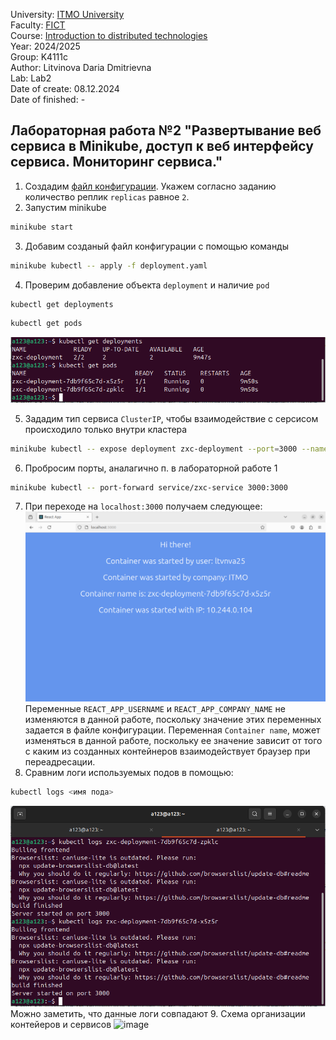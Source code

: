University: [ITMO University](https://itmo.ru/ru/) \
Faculty: [FICT](https://fict.itmo.ru) \
Course: [Introduction to distributed technologies](https://github.com/itmo-ict-faculty/introduction-to-distributed-technologies) \
Year: 2024/2025 \
Group: K4111c \
Author: Litvinova Daria Dmitrievna \
Lab: Lab2 \
Date of create: 08.12.2024 \
Date of finished: -
## Лабораторная работа №2 "Развертывание веб сервиса в Minikube, доступ к веб интерфейсу сервиса. Мониторинг сервиса."
1. Создадим [файл конфигурации](./deployment.yaml). Укажем согласно заданию количество реплик `replicas` равное `2`.
2. Запустим minikube
```bash
minikube start
```
3. Добавим созданый файл конфигурации с помощью команды
```bash
minikube kubectl -- apply -f deployment.yaml
```
4. Проверим добавление объекта `deployment` и наличие `pod`
```bash
kubectl get deployments
```
```bash
kubectl get pods
```
![image](./images/deployment_and_pods.png)

5. Зададим тип сервиса `ClusterIP`, чтобы взаимодействие с серсисом происходило только внутри кластера
```bash
minikube kubectl -- expose deployment zxc-deployment --port=3000 --name=zxc-service --type=ClusterIP
```
6. Пробросим порты, аналагично п. в лабораторной работе 1
```bash
minikube kubectl -- port-forward service/zxc-service 3000:3000
```
7. При переходе на `localhost:3000` получаем следующее:
![image](./images/local_host.png)
Переменные `REACT_APP_USERNAME` и `REACT_APP_COMPANY_NAME` не изменяются в данной работе, поскольку значение этих переменных задается в файле конфигурации. Переменная `Container name`, может изменяться в данной работе, поскольку ее значение зависит от того с каким из созданных контейнеров взаимодействует браузер при переадресации.
8. Сравним логи используемых подов в помощью:
```bash
kubectl logs <имя пода>
```
![image](./images/logs.png)
Можно заметить, что данные логи совпадают 
9. Схема организации контейеров и сервисов
![image](./images/objects.png)
